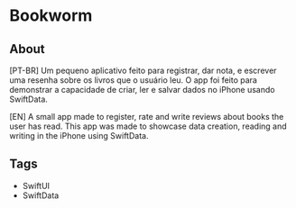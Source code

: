 # Bookworm
## About
[PT-BR] Um pequeno aplicativo feito para registrar, dar nota, e escrever uma resenha sobre os livros que o usuário leu.
O app foi feito para demonstrar a capacidade de criar, ler e salvar dados no iPhone usando SwiftData.

[EN] A small app made to register, rate and write reviews about books the user has read.
This app was made to showcase data creation, reading and writing in the iPhone using SwiftData.

## Tags
- SwiftUI
- SwiftData
